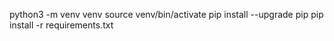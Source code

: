 python3 -m venv venv
source venv/bin/activate
pip install --upgrade pip
pip install -r requirements.txt
